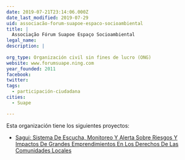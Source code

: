 ```yaml
---
date: 2019-07-21T23:14:06.000Z
date_last_modified: 2019-07-29
uid: associacão-forum-suapoe-espaco-socioambiental
title: |
  Associação Fórum Suapoe Espaço Socioambiental
legal_name: 
description: |
  
org_type: Organización civil sin fines de lucro (ONG)
website: www.forumsuape.ning.com
year_founded: 2011
facebook: 
twitter: 
tags:
  - participación-ciudadana
cities: 
  - Suape

---
```


Esta organización tiene los siguientes proyectos:

- [Sagui: Sistema De Escucha, Monitoreo Y Alerta Sobre Riesgos Y Impactos De Grandes Emprendimientos En Los Derechos De Las Comunidades Locales](/proyectos/sagui-sistema-de-escucha-monitoreo-y-alerta-sobre-riesgos-y-impactos-de-grandes-emprendimientos-en-los-derechos-de-las-comunidades-locales)
